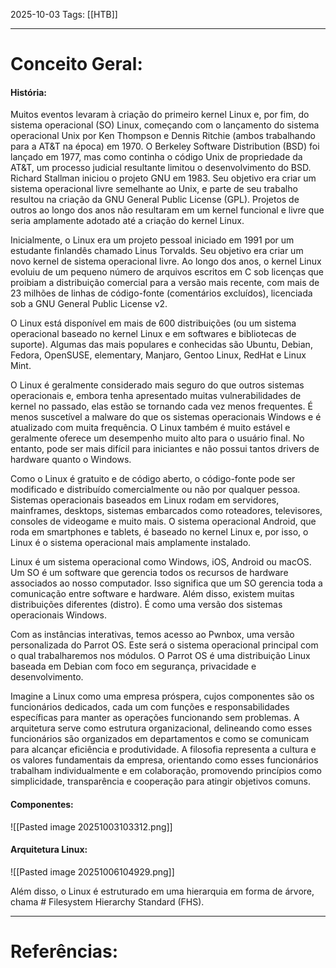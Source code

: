 2025-10-03
Tags: [[HTB]]

----
# Conceito Geral:

#### História:

Muitos eventos levaram à criação do primeiro kernel Linux e, por fim, do sistema operacional (SO) Linux, começando com o lançamento do sistema operacional Unix por Ken Thompson e Dennis Ritchie (ambos trabalhando para a AT&T na época) em 1970. O Berkeley Software Distribution (BSD) foi lançado em 1977, mas como continha o código Unix de propriedade da AT&T, um processo judicial resultante limitou o desenvolvimento do BSD. Richard Stallman iniciou o projeto GNU em 1983. Seu objetivo era criar um sistema operacional livre semelhante ao Unix, e parte de seu trabalho resultou na criação da GNU General Public License (GPL). Projetos de outros ao longo dos anos não resultaram em um kernel funcional e livre que seria amplamente adotado até a criação do kernel Linux.

Inicialmente, o Linux era um projeto pessoal iniciado em 1991 por um estudante finlandês chamado Linus Torvalds. Seu objetivo era criar um novo kernel de sistema operacional livre. Ao longo dos anos, o kernel Linux evoluiu de um pequeno número de arquivos escritos em C sob licenças que proibiam a distribuição comercial para a versão mais recente, com mais de 23 milhões de linhas de código-fonte (comentários excluídos), licenciada sob a GNU General Public License v2.

O Linux está disponível em mais de 600 distribuições (ou um sistema operacional baseado no kernel Linux e em softwares e bibliotecas de suporte). Algumas das mais populares e conhecidas são Ubuntu, Debian, Fedora, OpenSUSE, elementary, Manjaro, Gentoo Linux, RedHat e Linux Mint.

O Linux é geralmente considerado mais seguro do que outros sistemas operacionais e, embora tenha apresentado muitas vulnerabilidades de kernel no passado, elas estão se tornando cada vez menos frequentes. É menos suscetível a malware do que os sistemas operacionais Windows e é atualizado com muita frequência. O Linux também é muito estável e geralmente oferece um desempenho muito alto para o usuário final. No entanto, pode ser mais difícil para iniciantes e não possui tantos drivers de hardware quanto o Windows.

Como o Linux é gratuito e de código aberto, o código-fonte pode ser modificado e distribuído comercialmente ou não por qualquer pessoa. Sistemas operacionais baseados em Linux rodam em servidores, mainframes, desktops, sistemas embarcados como roteadores, televisores, consoles de videogame e muito mais. O sistema operacional Android, que roda em smartphones e tablets, é baseado no kernel Linux e, por isso, o Linux é o sistema operacional mais amplamente instalado.

Linux é um sistema operacional como Windows, iOS, Android ou macOS. Um SO é um software que gerencia todos os recursos de hardware associados ao nosso computador. Isso significa que um SO gerencia toda a comunicação entre software e hardware. Além disso, existem muitas distribuições diferentes (distro). É como uma versão dos sistemas operacionais Windows.

Com as instâncias interativas, temos acesso ao Pwnbox, uma versão personalizada do Parrot OS. Este será o sistema operacional principal com o qual trabalharemos nos módulos. O Parrot OS é uma distribuição Linux baseada em Debian com foco em segurança, privacidade e desenvolvimento.

Imagine a Linux como uma empresa próspera, cujos componentes são os funcionários dedicados, cada um com funções e responsabilidades específicas para manter as operações funcionando sem problemas. A arquitetura serve como estrutura organizacional, delineando como esses funcionários são organizados em departamentos e como se comunicam para alcançar eficiência e produtividade. A filosofia representa a cultura e os valores fundamentais da empresa, orientando como esses funcionários trabalham individualmente e em colaboração, promovendo princípios como simplicidade, transparência e cooperação para atingir objetivos comuns.

#### Componentes: 

![[Pasted image 20251003103312.png]]

#### Arquitetura Linux: 

![[Pasted image 20251006104929.png]]

Além disso, o Linux é estruturado em uma hierarquia em forma de árvore, chama # Filesystem Hierarchy Standard (FHS).


-----

# Referências:

